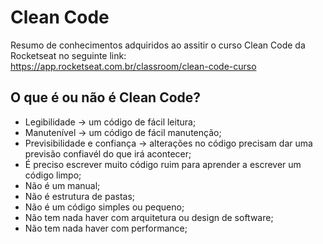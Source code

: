 # Clean Code

Resumo de conhecimentos adquiridos ao assitir o curso Clean Code da Rocketseat no seguinte link: https://app.rocketseat.com.br/classroom/clean-code-curso

## O que é ou não é Clean Code?

- Legibilidade -> um código de fácil leitura;
- Manutenível -> um código de fácil manutenção;
- Previsibilidade e confiança -> alterações no código precisam dar uma previsão confiavél do que irá acontecer;
- É preciso escrever muito código ruim para aprender a escrever um código limpo;
- Não é um manual;
- Não é estrutura de pastas;
- Não é um código simples ou pequeno;
- Não tem nada haver com arquitetura ou design de software;
- Não tem nada haver com performance;

